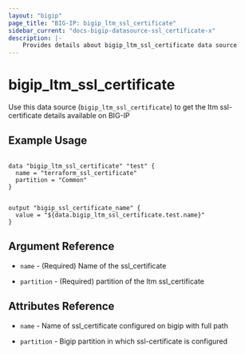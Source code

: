 ```yaml
---
layout: "bigip"
page_title: "BIG-IP: bigip_ltm_ssl_certificate"
sidebar_current: "docs-bigip-datasource-ssl_certificate-x"
description: |-
    Provides details about bigip_ltm_ssl_certificate data source
---
```


# bigip\_ltm\_ssl_certificate

Use this data source (`bigip_ltm_ssl_certificate`) to get the ltm ssl-certificate details available on BIG-IP
 
 
## Example Usage
```hcl

data "bigip_ltm_ssl_certificate" "test" {
  name = "terraform_ssl_certificate"
  partition = "Common"
}


output "bigip_ssl_certificate_name" {
  value = "${data.bigip_ltm_ssl_certificate.test.name}"
}

```      

## Argument Reference

* `name` - (Required) Name of the ssl_certificate

* `partition` - (Required) partition of the ltm ssl_certificate


## Attributes Reference

* `name` - Name of ssl_certificate configured on bigip with full path

* `partition` - Bigip partition in which ssl-certificate is configured

